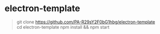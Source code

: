 # electron-template
> git clone https://github.com/PA-R29sY2F0bG1hbg/electron-template
> cd electron-template
> npm install && npm start
